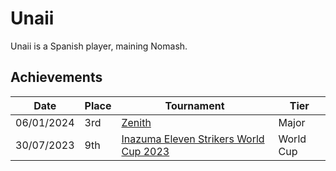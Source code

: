 # Unaii

Unaii is a Spanish player, maining Nomash.

## Achievements

|Date|Place|Tournament|Tier|
|-|-|-|-|
| 06/01/2024 | 3rd | [Zenith](../../tournaments/misc/zenith.md) | Major |
| 30/07/2023 | 9th | [Inazuma Eleven Strikers World Cup 2023](../tournaments/worldcup23.md) | World Cup |
